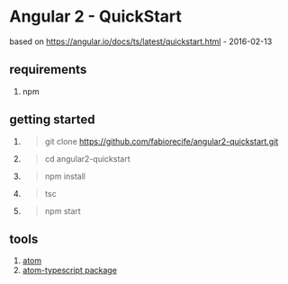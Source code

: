 # Angular 2 - QuickStart

based on https://angular.io/docs/ts/latest/quickstart.html - 2016-02-13

## requirements

1. npm

## getting started

1. > git clone https://github.com/fabiorecife/angular2-quickstart.git
2. > cd angular2-quickstart
3. > npm install
4. > tsc
5. > npm start

## tools

1. [atom](https://atom.io/)
2. [atom-typescript package](https://atom.io/packages/atom-typescript)
